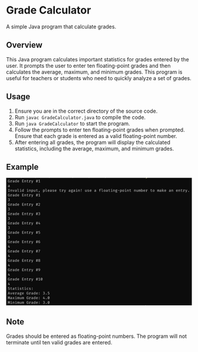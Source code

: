 # Grade Calculator
A simple Java program that calculate grades.

## Overview
This Java program calculates important statistics for grades entered by the user. It prompts the user to enter ten floating-point grades and then calculates the average, maximum, and minimum grades. This program is useful for teachers or students who need to quickly analyze a set of grades.

## Usage
1. Ensure you are in the correct directory of the source code.
2. Run ```javac GradeCalculator.java``` to compile the code.
3. Run ```java GradeCalculator``` to start the program.
4. Follow the prompts to enter ten floating-point grades when prompted. Ensure that each grade is entered as a valid floating-point number.
5. After entering all grades, the program will display the calculated statistics, including the average, maximum, and minimum grades.

## Example
![An example of the program running and usage](./example.png)

## Note
Grades should be entered as floating-point numbers. The program will not terminate until ten valid grades are entered.